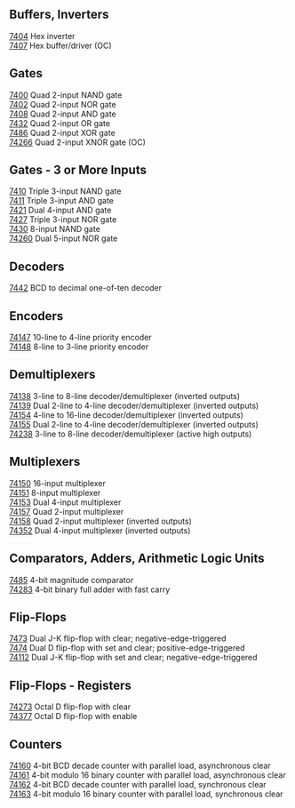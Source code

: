 ## Buffers, Inverters
[7404](source-7400/7404.v) Hex inverter<br>
[7407](source-7400/7407.v) Hex buffer/driver (OC)<br>

## Gates
[7400](source-7400/7400.v) Quad 2-input NAND gate<br>
[7402](source-7400/7402.v) Quad 2-input NOR gate<br>
[7408](source-7400/7408.v) Quad 2-input AND gate<br>
[7432](source-7400/7432.v) Quad 2-input OR gate<br>
[7486](source-7400/7486.v) Quad 2-input XOR gate<br>
[74266](source-7400/74266.v) Quad 2-input XNOR gate (OC)<br>

## Gates - 3 or More Inputs
[7410](source-7400/7410.v) Triple 3-input NAND gate<br>
[7411](source-7400/7411.v) Triple 3-input AND gate<br>
[7421](source-7400/7421.v) Dual 4-input AND gate<br>
[7427](source-7400/7427.v) Triple 3-input NOR gate<br>
[7430](source-7400/7430.v) 8-input NAND gate<br>
[74260](source-7400/74260.v) Dual 5-input NOR gate<br>

## Decoders
[7442](source-7400/7442.v) BCD to decimal one-of-ten decoder<br>

## Encoders
[74147](source-7400/74147.v) 10-line to 4-line priority encoder<br>
[74148](source-7400/74148.v) 8-line to 3-line priority encoder<br>

## Demultiplexers
[74138](source-7400/74138.v) 3-line to 8-line decoder/demultiplexer (inverted outputs)<br>
[74139](source-7400/74139.v) Dual 2-line to 4-line decoder/demultiplexer (inverted outputs)<br>
[74154](source-7400/74154.v) 4-line to 16-line decoder/demultiplexer (inverted outputs)<br>
[74155](source-7400/74155.v) Dual 2-line to 4-line decoder/demultiplexer (inverted outputs)<br>
[74238](source-7400/74238.v) 3-line to 8-line decoder/demultiplexer (active high outputs)<br>

## Multiplexers
[74150](source-7400/74150.v) 16-input multiplexer<br>
[74151](source-7400/74151.v) 8-input multiplexer<br>
[74153](source-7400/74153.v) Dual 4-input multiplexer<br>
[74157](source-7400/74157.v) Quad 2-input multiplexer<br>
[74158](source-7400/74158.v) Quad 2-input multiplexer (inverted outputs)<br>
[74352](source-7400/74352.v) Dual 4-input multiplexer (inverted outputs)<br>

## Comparators, Adders, Arithmetic Logic Units
[7485](source-7400/7485.v) 4-bit magnitude comparator<br>
[74283](source-7400/74283.v) 4-bit binary full adder with fast carry<br>

## Flip-Flops
[7473](source-7400/7473.v) Dual J-K flip-flop with clear; negative-edge-triggered<br>
[7474](source-7400/7474.v) Dual D flip-flop with set and clear; positive-edge-triggered<br>
[74112](source-7400/74112.v) Dual J-K flip-flop with set and clear; negative-edge-triggered<br>

## Flip-Flops - Registers
[74273](source-7400/74273.v) Octal D flip-flop with clear<br>
[74377](source-7400/74377.v) Octal D flip-flop with enable<br>

## Counters
[74160](source-7400/74160.v) 4-bit BCD decade counter with parallel load, asynchronous clear<br>
[74161](source-7400/74161.v) 4-bit modulo 16 binary counter with parallel load, asynchronous clear<br>
[74162](source-7400/74162.v) 4-bit BCD decade counter with parallel load, synchronous clear<br>
[74163](source-7400/74163.v) 4-bit modulo 16 binary counter with parallel load, synchronous clear<br>
